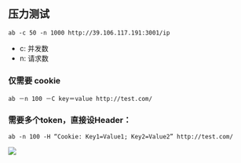 ## 压力测试
`ab -c 50 -n 1000 http://39.106.117.191:3001/ip`
* c: 并发数
* n: 请求数


### 仅需要 cookie
`ab －n 100 －C key＝value http://test.com/`


### 需要多个token，直接设Header：
`ab -n 100 -H “Cookie: Key1=Value1; Key2=Value2” http://test.com/`

![](https://tva1.sinaimg.cn/large/006tNbRwly1g9il7t6omgj30rs0ulgnr.jpg)<style>img {max-width: 400px} .w4{max-width: 400px}.w5{max-width: 500px}</style>

